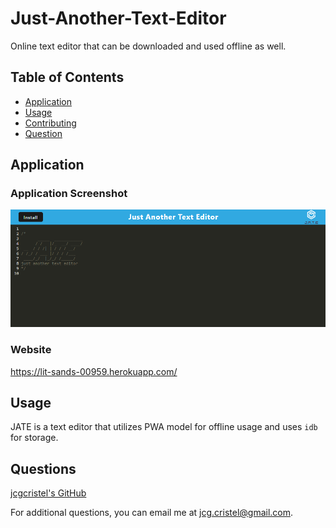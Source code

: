 # Just-Another-Text-Editor

Online text editor that can be downloaded and used offline as well.

## Table of Contents
- [Application](#installation)
- [Usage](#usage)
- [Contributing](#contributing)
- [Question](#questions)

## Application
### Application Screenshot
![Screenshot](screenshot.png)

### Website
https://lit-sands-00959.herokuapp.com/ 

## Usage
JATE is a text editor that utilizes PWA model for offline usage and uses ```idb``` for storage.

## Questions
[jcgcristel's GitHub](https://github.com/jcgcristel)

For additional questions, you can email me at [jcg.cristel@gmail.com](mailto:jcg.cristel@gmail.com.).

